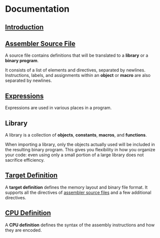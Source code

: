 # Documentation

## [Introduction](Introduction.md)

## [Assembler Source File](Assembler-Source-File.md)

A source file contains definitions that will be translated to a **library** or a **binary program**.

It consists of a list of elements and directives, separated by newlines. Instructions, labels, and assignments within an **object** or **macro** are also separated by newlines.


## [Expressions](Expressions.md)

Expressions are used in various places in a program.


## Library

A library is a collection of **objects**, **constants**, **macros**, and **functions**. 

When importing a library, only the objects actually used will be included in the resulting binary program. This gives you flexibility in how you organize your code: even using only a small portion of a large library does not sacrifice efficiency.


## [Target Definition](Target-Definition.md)

A **target definition** defines the memory layout and binary file format. It supports all the directives of [assembler source files](Assembler-Source-File.md) and a few additional directives.


## [CPU Definition](CPU-Definition.md)

A **CPU definition** defines the syntax of the assembly instructions and how they are encoded.
